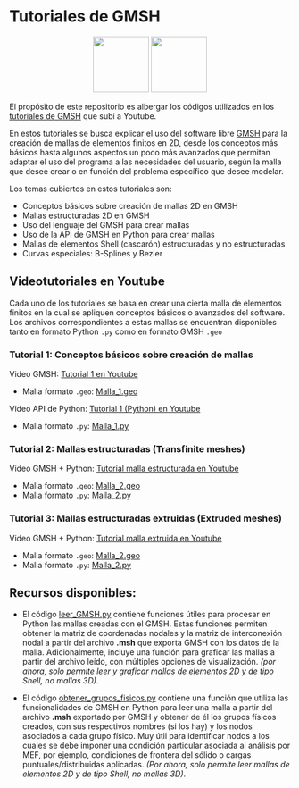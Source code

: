 # Tutoriales de GMSH

<p align="center">
  <img src="https://gitlab.onelab.info/uploads/-/system/project/avatar/3/gmsh.png" height="100">
  <img src="https://anthoncode.com/wp-content/uploads/2019/01/python-logo-png.png" height="100">
</p>

El propósito de este repositorio es albergar los códigos utilizados en los [tutoriales de GMSH](https://www.youtube.com/playlist?list=PLu42Gwp4NwSutpf8S_B6mX_vNgETAXtMs) que subí a Youtube.

En estos tutoriales se busca explicar el uso del software libre [GMSH](https://gmsh.info) para la creación de mallas de elementos finitos en 2D, desde los conceptos más básicos hasta algunos aspectos un poco más avanzados que permitan adaptar el uso del programa a las necesidades del usuario, según la malla que desee crear o en función del problema específico que desee modelar.

Los temas cubiertos en estos tutoriales son:
- Conceptos básicos sobre creación de mallas 2D en GMSH
- Mallas estructuradas 2D en GMSH
- Uso del lenguaje del GMSH para crear mallas
- Uso de la API de GMSH en Python para crear mallas
- Mallas de elementos Shell (cascarón) estructuradas y no estructuradas
- Curvas especiales: B-Splines y Bezier 

## Videotutoriales en Youtube

Cada uno de los tutoriales se basa en crear una cierta malla de elementos finitos en la cual se apliquen conceptos básicos o avanzados del software. Los archivos correspondientes a estas mallas se encuentran disponibles tanto en formato Python `.py` como en formato GMSH `.geo`

### Tutorial 1: Conceptos básicos sobre creación de mallas

Video GMSH: [Tutorial 1 en Youtube](https://youtu.be/FnHi9RWYqWM)

-  Malla formato `.geo`: [Malla_1.geo](/Mallas_GMSH/1_Malla-simple_2d.geo)

Video API de Python: [Tutorial 1 (Python) en Youtube](https://youtu.be/C1O5KMPl1u0)

- Malla formato `.py`: [Malla_1.py](/Mallas_python/1_Malla-simple_2d.py)

### Tutorial 2: Mallas estructuradas (Transfinite meshes)

Video GMSH + Python: [Tutorial malla estructurada en Youtube](https://youtu.be/8IrGJzqJ9SE)

- Malla formato `.geo`: [Malla_2.geo](/Mallas_GMSH/2_Malla-estructurada_2d.geo)
- Malla formato `.py`: [Malla_2.py](/Mallas_python/2_Malla-estructurada_2d.py)

### Tutorial 3: Mallas estructuradas extruidas (Extruded meshes)

Video GMSH + Python: [Tutorial malla extruida en Youtube](http://52.68.96.58)

- Malla formato `.geo`: [Malla_2.geo](/Mallas_GMSH/2_Malla-estructurada-extrude_2d.geo)
- Malla formato `.py`: [Malla_2.py](/Mallas_python/2_Malla-estructurada-extrude_2d.py)

## Recursos disponibles:
- El código [leer_GMSH.py](/leer_GMSH.py) contiene funciones útiles para procesar en Python las mallas creadas con el GMSH. Estas funciones permiten obtener la matriz de coordenadas nodales y la matriz de interconexión nodal a partir del archivo **.msh** que exporta GMSH con los datos de la malla. Adicionalmente, incluye una función para graficar las mallas a partir del archivo leído, con múltiples opciones de visualización. *(por ahora, solo permite leer y graficar mallas de elementos 2D y de tipo Shell, no mallas 3D)*.

- El código [obtener_grupos_fisicos.py](/obtener_grupos_fisicos.py) contiene una función que utiliza las funcionalidades de GMSH en Python para leer una malla a partir del archivo **.msh** exportado por GMSH y obtener de él los grupos físicos creados, con sus respectivos nombres (si los hay) y los nodos asociados a cada grupo físico. Muy útil para identificar nodos a los cuales se debe imponer una condición particular asociada al análisis por MEF, por ejemplo, condiciones de frontera del sólido o cargas puntuales/distribuidas aplicadas. *(Por ahora, solo permite leer mallas de elementos 2D y de tipo Shell, no mallas 3D)*.
